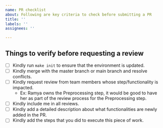 ```yaml
---
name: PR checklist
about: Following are key criteria to check before submitting a PR
title: ''
labels: ''
assignees: ''

---
```


## Things to verify before requesting a review

- [ ] Kindly run `make init` to ensure that the environment is updated.
- [ ] Kindly merge with the master branch or main branch and resolve conflicts.
- [ ] Kindly request review from team members whose step/functionality is impacted.
  - Ex: Ramya owns the Preprocessing step, it would be good to have her as part of the review process for the Preprocessing step.
- [ ] Kindly include me in all reviews.
- [ ] Kindly add a detailed description about what functionalities are newly added in the PR.
- [ ] Kindly add the steps that you did to execute this piece of work.

